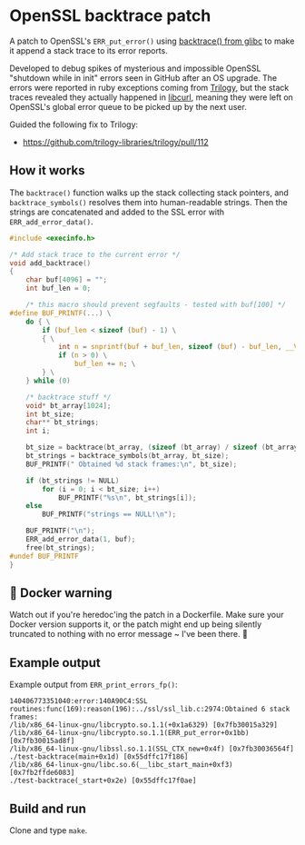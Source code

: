 OpenSSL backtrace patch
=======================

A patch to OpenSSL's `ERR_put_error()` using [backtrace() from glibc][glibc-backtrace] to make it append a stack trace to its error reports.

Developed to debug spikes of mysterious and impossible OpenSSL "shutdown while in init" errors seen in GitHub after an OS upgrade. The errors were reported in ruby exceptions coming from [Trilogy][trilogy], but the stack traces revealed they actually happened in [libcurl][libcurl], meaning they were left on OpenSSL's global error queue to be picked up by the next user.

Guided the following fix to Trilogy:
* https://github.com/trilogy-libraries/trilogy/pull/112

How it works
------------

The `backtrace()` function walks up the stack collecting stack pointers, and `backtrace_symbols()` resolves them into human-readable strings. Then the strings are concatenated and added to the SSL error with `ERR_add_error_data()`.

```c
#include <execinfo.h>

/* Add stack trace to the current error */
void add_backtrace()
{
	char buf[4096] = "";
	int buf_len = 0;

	/* this macro should prevent segfaults - tested with buf[100] */
#define BUF_PRINTF(...) \
	do { \
		if (buf_len < sizeof (buf) - 1) \
		{ \
			int n = snprintf(buf + buf_len, sizeof (buf) - buf_len, __VA_ARGS__); \
			if (n > 0) \
				buf_len += n; \
		} \
	} while (0)

	/* backtrace stuff */
	void* bt_array[1024];
	int bt_size;
	char** bt_strings;
	int i;

	bt_size = backtrace(bt_array, (sizeof (bt_array) / sizeof (bt_array[0])));
	bt_strings = backtrace_symbols(bt_array, bt_size);
	BUF_PRINTF(" Obtained %d stack frames:\n", bt_size);

	if (bt_strings != NULL)
		for (i = 0; i < bt_size; i++)
			BUF_PRINTF("%s\n", bt_strings[i]);
	else
		BUF_PRINTF("strings == NULL!\n");

	BUF_PRINTF("\n");
	ERR_add_error_data(1, buf);
	free(bt_strings);
#undef BUF_PRINTF
}
```

🐋 Docker warning
-----------------

Watch out if you're heredoc'ing the patch in a Dockerfile. Make sure your Docker version supports it, or the patch might end up being silently truncated to nothing with no error message ~ I've been there. 🫠

Example output
--------------

Example output from `ERR_print_errors_fp()`:

```
140406773351040:error:140A90C4:SSL routines:func(169):reason(196):../ssl/ssl_lib.c:2974:Obtained 6 stack frames:
/lib/x86_64-linux-gnu/libcrypto.so.1.1(+0x1a6329) [0x7fb30015a329]
/lib/x86_64-linux-gnu/libcrypto.so.1.1(ERR_put_error+0x1bb) [0x7fb30015ad8f]
/lib/x86_64-linux-gnu/libssl.so.1.1(SSL_CTX_new+0x4f) [0x7fb30036564f]
./test-backtrace(main+0x1d) [0x55dffc17f186]
/lib/x86_64-linux-gnu/libc.so.6(__libc_start_main+0xf3) [0x7fb2ffde6083]
./test-backtrace(_start+0x2e) [0x55dffc17f0ae]
```

Build and run
-------------

Clone and type `make`.

[glibc-backtrace]: https://www.gnu.org/software/libc/manual/html_node/Backtraces.html "Backtraces (The GNU C Library)"
[trilogy]: https://github.com/trilogy-libraries/trilogy "trilogy-libraries/trilogy: Trilogy is a client library for MySQL-compatible database servers, designed for performance, flexibility, and ease of embedding."
[libcurl]: https://curl.se/libcurl/ "libcurl - the multiprotocol file transfer library"
